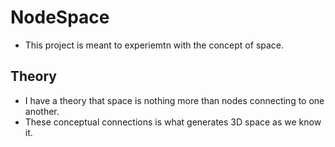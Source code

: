 # NodeSpace

* This project is meant to experiemtn with the concept of space.

## Theory

* I have a theory that space is nothing more than nodes connecting to one another.
* These conceptual connections is what generates 3D space as we know it.